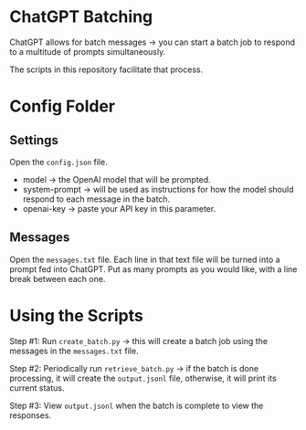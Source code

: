 # ChatGPT Batching
ChatGPT allows for batch messages -> you can start a batch job to respond to a multitude of prompts simultaneously.

The scripts in this repository facilitate that process.

# Config Folder
## Settings
Open the `config.json` file.

- model -> the OpenAI model that will be prompted.
- system-prompt -> will be used as instructions for how the model should respond to each message in the batch.
- openai-key -> paste your API key in this parameter.

## Messages
Open the `messages.txt` file.
Each line in that text file will be turned into a prompt fed into ChatGPT.
Put as many prompts as you would like, with a line break between each one.

# Using the Scripts

Step #1: Run `create_batch.py` -> this will create a batch job using the messages in the `messages.txt` file.

Step #2: Periodically run `retrieve_batch.py` -> if the batch is done processing, it will create the `output.jsonl` file, otherwise, it will print its current status.

Step #3: View `output.jsonl` when the batch is complete to view the responses.

